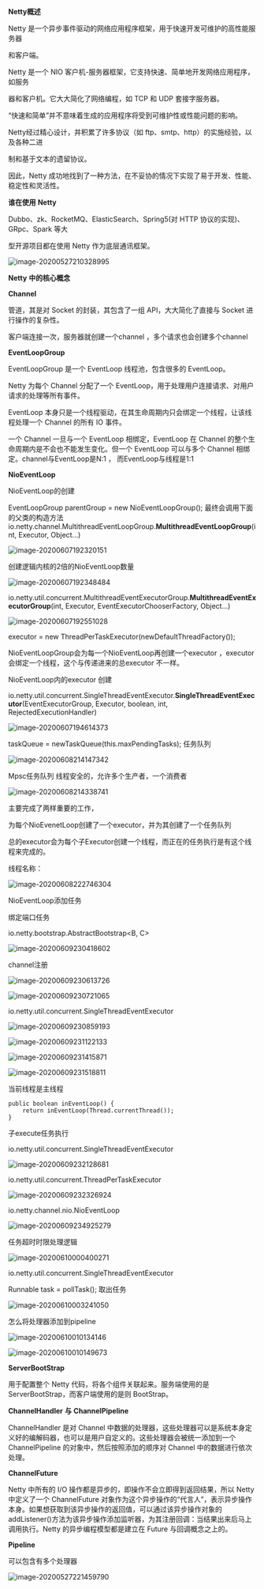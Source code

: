 



**Netty概述**



Netty 是一个异步事件驱动的网络应用程序框架，用于快速开发可维护的高性能服务器

和客户端。



Netty 是一个 NIO 客户机-服务器框架，它支持快速、简单地开发网络应用程序，如服务

器和客户机。它大大简化了网络编程，如 TCP 和 UDP 套接字服务器。 



“快速和简单”并不意味着生成的应用程序将受到可维护性或性能问题的影响。



Netty经过精心设计，并积累了许多协议（如 ftp、smtp、http）的实施经验，以及各种二进

制和基于文本的遗留协议。



因此，Netty 成功地找到了一种方法，在不妥协的情况下实现了易于开发、性能、稳定性和灵活性。





**谁在使用** **Netty**

Dubbo、zk、RocketMQ、ElasticSearch、Spring5(对 HTTP 协议的实现)、GRpc、Spark 等大

型开源项目都在使用 Netty 作为底层通讯框架。 



![image-20200527210328995](images/image-20200527210328995.png)





**Netty** **中的核心概念**



**Channel**

管道，其是对 Socket 的封装，其包含了一组 API，大大简化了直接与 Socket 进行操作的复杂性。

客户端连接一次，服务器就创建一个channel ，多个请求也会创建多个channel





**EventLoopGroup**

EventLoopGroup 是一个 EventLoop 线程池，包含很多的 EventLoop。

Netty 为每个 Channel 分配了一个 EventLoop，用于处理用户连接请求、对用户请求的处理等所有事件。

EventLoop 本身只是一个线程驱动，在其生命周期内只会绑定一个线程，让该线程处理一个 Channel 的所有 IO 事件。

一个 Channel 一旦与一个 EventLoop 相绑定，EventLoop 在 Channel 的整个生命周期内是不会也不能发生变化。但一个 EventLoop 可以与多个 Channel 相绑定。channel与EventLoop是N:1 ， 而EventLoop与线程是1:1 



**NioEventLoop**



NioEventLoop的创建

EventLoopGroup parentGroup = new NioEventLoopGroup();  最终会调用下面的父类的构造方法io.netty.channel.MultithreadEventLoopGroup.**MultithreadEventLoopGroup**(int, Executor, Object...) 

![image-20200607192320151](images/image-20200607192320151.png)



创建逻辑内核的2倍的NioEventLoop数量

![image-20200607192348484](images/image-20200607192348484.png)



io.netty.util.concurrent.MultithreadEventExecutorGroup.**MultithreadEventExecutorGroup**(int, Executor, EventExecutorChooserFactory, Object...)



![image-20200607192551028](images/image-20200607192551028.png)

executor = new ThreadPerTaskExecutor(newDefaultThreadFactory());



NioEventLoopGroup会为每一个NioEventLoop再创建一个executor ，executor 会绑定一个线程，这个与传递进来的总executor 不一样。



NioEventLoop内的executor 创建

io.netty.util.concurrent.SingleThreadEventExecutor.**SingleThreadEventExecutor**(EventExecutorGroup, Executor, boolean, int, RejectedExecutionHandler)

![image-20200607194614373](images/image-20200607194614373.png)



taskQueue = newTaskQueue(this.maxPendingTasks);  任务队列

![image-20200608214147342](images/image-20200608214147342.png)



Mpsc任务队列  线程安全的，允许多个生产者，一个消费者

![image-20200608214338741](images/image-20200608214338741.png)

主要完成了两样重要的工作，

为每个NioEvenetLoop创建了一个executor，并为其创建了一个任务队列

总的executor会为每个子Executor创建一个线程，而正在的任务执行是有这个线程来完成的。



线程名称：

![image-20200608222746304](images/image-20200608222746304.png)



NioEventLoop添加任务

绑定端口任务

io.netty.bootstrap.AbstractBootstrap<B, C>

![image-20200609230418602](images/image-20200609230418602.png)



channel注册

![image-20200609230613726](images/image-20200609230613726.png)



![image-20200609230721065](images/image-20200609230721065.png)



io.netty.util.concurrent.SingleThreadEventExecutor

![image-20200609230859193](images/image-20200609230859193.png)



![image-20200609231122133](images/image-20200609231122133.png)





![image-20200609231415871](images/image-20200609231415871.png)





![image-20200609231518811](images/image-20200609231518811.png)



当前线程是主线程

    public boolean inEventLoop() {
        return inEventLoop(Thread.currentThread());
    }


子execute任务执行

io.netty.util.concurrent.SingleThreadEventExecutor

![image-20200609232128681](images/image-20200609232128681.png)





io.netty.util.concurrent.ThreadPerTaskExecutor

![image-20200609232326924](images/image-20200609232326924.png)



io.netty.channel.nio.NioEventLoop

![image-20200609234925279](images/image-20200609234925279.png)



任务超时时限处理逻辑

![image-20200610000400271](images/image-20200610000400271.png)



io.netty.util.concurrent.SingleThreadEventExecutor

 Runnable task = pollTask();   取出任务

![image-20200610003241050](images/image-20200610003241050.png)



怎么将处理器添加到pipeline



![image-20200610010134146](images/image-20200610010134146.png)

![image-20200610010149673](images/image-20200610010149673.png)





**ServerBootStrap**

用于配置整个 Netty 代码，将各个组件关联起来。服务端使用的是 ServerBootStrap，而客户端使用的是则 BootStrap。





**ChannelHandler** **与** **ChannelPipeline**

ChannelHandler 是对 Channel 中数据的处理器，这些处理器可以是系统本身定义好的编解码器，也可以是用户自定义的。这些处理器会被统一添加到一个 ChannelPipeline 的对象中，然后按照添加的顺序对 Channel 中的数据进行依次处理。





**ChannelFuture**

Netty 中所有的 I/O 操作都是异步的，即操作不会立即得到返回结果，所以 Netty 中定义了一个 ChannelFuture 对象作为这个异步操作的“代言人”，表示异步操作本身。如果想获取到该异步操作的返回值，可以通过该异步操作对象的 addListener()方法为该异步操作添加监听器，为其注册回调：当结果出来后马上调用执行。Netty 的异步编程模型都是建立在 Future 与回调概念之上的。



**Pipeline**

可以包含有多个处理器







![image-20200527221459790](images/image-20200527215459261.png)















